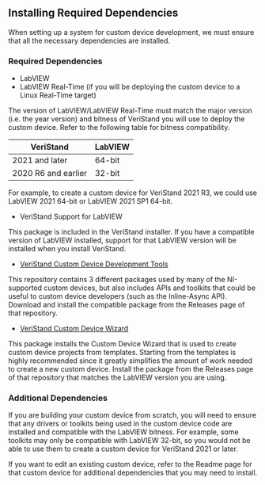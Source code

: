 ## Installing Required Dependencies

When setting up a system for custom device development, we must ensure that all the necessary dependencies are installed.

### Required Dependencies

* LabVIEW
* LabVIEW Real-Time (if you will be deploying the custom device to a Linux Real-Time target)

The version of LabVIEW/LabVIEW Real-Time must match the major version (i.e. the year version) and bitness of VeriStand you will use to deploy the custom device. Refer to the following table for bitness compatibility.

| VeriStand | LabVIEW |
| --------- | ------- |
| 2021 and later | 64-bit |
| 2020 R6 and earlier | 32-bit |

For example, to create a custom device for VeriStand 2021 R3, we could use LabVIEW 2021 64-bit or LabVIEW 2021 SP1 64-bit.

* VeriStand Support for LabVIEW

This package is included in the VeriStand installer. If you have a compatible version of LabVIEW installed, support for that LabVIEW version will be installed when you install VeriStand.

* [VeriStand Custom Device Development Tools](https://github.com/ni/niveristand-custom-device-development-tools/releases)

This repository contains 3 different packages used by many of the NI-supported custom devices, but also includes APIs and toolkits that could be useful to custom device developers (such as the Inline-Async API). Download and install the compatible package from the Releases page of that repository.

* [VeriStand Custom Device Wizard](https://github.com/ni/niveristand-custom-device-wizard/releases)

This package installs the Custom Device Wizard that is used to create custom device projects from templates. Starting from the templates is highly recommended since it greatly simplifies the amount of work needed to create a new custom device. Install the package from the Releases page of that repository that matches the LabVIEW version you are using.

### Additional Dependencies

If you are building your custom device from scratch, you will need to ensure that any drivers or toolkits being used in the custom device code are installed and compatible with the LabVIEW bitness. For example, some toolkits may only be compatible with LabVIEW 32-bit, so you would not be able to use them to create a custom device for VeriStand 2021 or later.

If you want to edit an existing custom device, refer to the Readme page for that custom device for additional dependencies that you may need to install.
